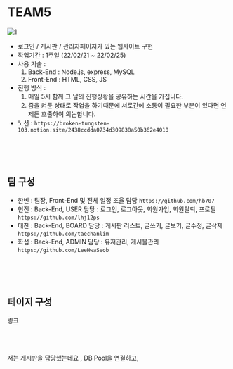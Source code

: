 # TEAM5 
![1](https://user-images.githubusercontent.com/99451529/155673935-3957bb4c-a062-421b-960d-7da85130945b.gif)
- 로그인 / 게시판 / 관리자페이지가 있는 웹사이트 구현
- 작업기간 : 1주일 (22/02/21 ~ 22/02/25)
- 사용 기술 : 
  1. Back-End : Node.js, express, MySQL
  2. Front-End : HTML, CSS, JS
- 진행 방식 :
  1. 매일 5시 함께 그 날의 진행상황을 공유하는 시간을 가집니다. 
  2. 줌을 켜둔 상태로 작업을 하기때문에 서로간에 소통이 필요한 부분이 있다면 언제든 호출하여 의논합니다.
- 노션 : `https://broken-tungsten-103.notion.site/2438ccdda0734d309838a50b362e4010`
<br>
<br>
<br>

  
 
## 팀 구성
- 한빈 : 팀장, Front-End 및 전체 일정 조율 담당  `https://github.com/hb707`
- 현진 : Back-End, USER 담당 : 로그인, 로그아웃, 회원가입, 회원탈퇴, 프로필  `https://github.com/lhj12ps`
- 태찬 : Back-End, BOARD 담당 : 게시판 리스트, 글쓰기, 글보기, 글수정, 글삭제  `https://github.com/taechanlim`
- 화섭 : Back-End, ADMIN 담당 : 유저관리, 게시물관리  `https://github.com/LeeHwaSeob`
<br>
<br>
<br>

## 페이지 구성  
링크  
<br><br><br>


저는 게시판을 담당했는데요 , DB Pool을 연결하고,
